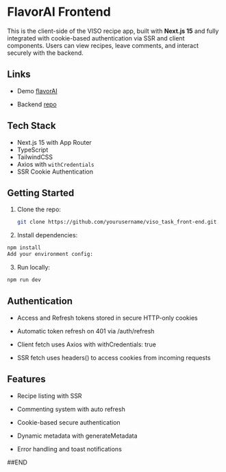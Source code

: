 # FlavorAI Frontend

This is the client-side of the VISO recipe app, built with **Next.js 15** and fully integrated with cookie-based authentication via SSR and client components. Users can view recipes, leave comments, and interact securely with the backend.

## Links
- Demo [flavorAI](https://flavorai.vercel.app/)

- Backend [repo](https://github.com/an-marryKyslenko/flavorai_back-end)

## Tech Stack

- Next.js 15 with App Router
- TypeScript
- TailwindCSS
- Axios with `withCredentials`
- SSR Cookie Authentication

## Getting Started

1. Clone the repo:
   ```bash
   git clone https://github.com/yourusername/viso_task_front-end.git

2. Install dependencies:

```bash
npm install
Add your environment config:
```

3. Run locally:

```bash
npm run dev
```

## Authentication

- Access and Refresh tokens stored in secure HTTP-only cookies

- Automatic token refresh on 401 via /auth/refresh

- Client fetch uses Axios with withCredentials: true

- SSR fetch uses headers() to access cookies from incoming requests

## Features

- Recipe listing with SSR

- Commenting system with auto refresh

- Cookie-based secure authentication

- Dynamic metadata with generateMetadata

- Error handling and toast notifications

##END

